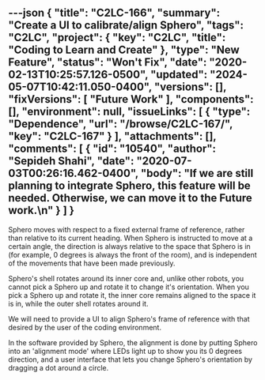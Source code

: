 ---json
{
  "title": "C2LC-166",
  "summary": "Create a UI to calibrate/align Sphero",
  "tags": "C2LC",
  "project": {
    "key": "C2LC",
    "title": "Coding to Learn and Create"
  },
  "type": "New Feature",
  "status": "Won't Fix",
  "date": "2020-02-13T10:25:57.126-0500",
  "updated": "2024-05-07T10:42:11.050-0400",
  "versions": [],
  "fixVersions": [
    "Future Work"
  ],
  "components": [],
  "environment": null,
  "issueLinks": [
    {
      "type": "Dependence",
      "url": "/browse/C2LC-167/",
      "key": "C2LC-167"
    }
  ],
  "attachments": [],
  "comments": [
    {
      "id": "10540",
      "author": "Sepideh Shahi",
      "date": "2020-07-03T00:26:16.462-0400",
      "body": "If we are still planning to integrate Sphero, this feature will be needed. Otherwise, we can move it to the Future work.\n"
    }
  ]
}
---
Sphero moves with respect to a fixed external frame of reference, rather than relative to its current heading. When Sphero is instructed to move at a certain angle, the direction is always relative to the space that Sphero is in (for example, 0 degrees is always the front of the room), and is independent of the movements that have been made previously.

Sphero's shell rotates around its inner core and, unlike other robots, you cannot pick a Sphero up and rotate it to change it's orientation. When you pick a Sphero up and rotate it, the inner core remains aligned to the space it is in, while the outer shell rotates around it.

We will need to provide a UI to align Sphero's frame of reference with that desired by the user of the coding environment.

In the software provided by Sphero, the alignment is done by putting Sphero into an 'alignment mode' where LEDs light up to show you its 0 degrees direction, and a user interface that lets you change Sphero's orientation by dragging a dot around a circle.

        
